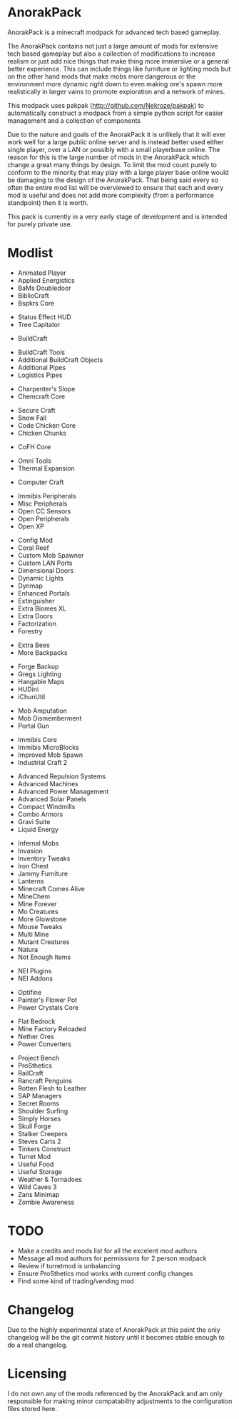 AnorakPack
==========

AnorakPack is a minecraft modpack for advanced tech based gameplay.

The AnorakPack contains not just a large amount of mods for extensive tech based gameplay but also a collection of modifications to increase realism or just add nice things that make thing more immersive or a general better experience. This can include things like furniture or lighting mods but on the other hand mods that make mobs more dangerous or the environment more dynamic right down to even making ore's spawn more realistically in larger vains to promote exploration and a network of mines.

This modpack uses pakpak (http://github.com/Nekroze/pakpak) to automatically construct a modpack from a simple python script for easier management and a collection of components

Due to the nature and goals of the AnorakPack it is unlikely that it will ever work well for a large public online server and is instead better used either single player, over a LAN or possibly with a small playerbase online. The reason for this is the large number of mods in the AnorakPack which change a great many things by design. To limit the mod count purely to conform to the minority that may play with a large player base online would be damaging to the design of the AnorakPack. That being said every so often the entire mod list will be overviewed to ensure that each and every mod is useful and does not add more complexity (from a performance standpoint) then it is worth.

This pack is currently in a very early stage of development and is intended for purely private use.

Modlist
=======

 - Animated Player
 - Applied Energistics
 - BaMs Doubledoor
 - BiblioCraft
 - Bspkrs Core
 * 	Status Effect HUD
 * 	Tree Capitator
 - BuildCraft
 * 	BuildCraft Tools
 * 	Additional BuildCraft Objects
 * 	Additional Pipes
 * 	Logistics Pipes
 - Charpenter's Slope
 - Chemcraft Core
 * 	Secure Craft
 * 	Snow Fall
 * 	Code Chicken Core
 * 	Chicken Chunks
 - CoFH Core
 * 	Omni Tools
 * 	Thermal Expansion
 - Computer Craft
 * 	Immibis Peripherals
 * 	Misc Peripherals
 * 	Open CC Sensors
 * 	Open Peripherals
 * 	Open XP
 - Config Mod
 - Coral Reef
 - Custom Mob Spawner
 - Custom LAN Ports
 - Dimensional Doors
 - Dynamic Lights
 - Dynmap
 - Enhanced Portals
 - Extinguisher
 - Extra Biomes XL
 - Extra Doors
 - Factorization
 - Forestry
 * 	Extra Bees
 * 	More Backpacks
 - Forge Backup
 - Gregs Lighting
 - Hangable Maps
 - HUDini
 - iChunUtil
 * 	Mob Amputation
 * 	Mob Dismemberment
 * 	Portal Gun
 - Immibis Core
 - Immibis MicroBlocks
 - Improved Mob Spawn
 - Industrial Craft 2
 * 	Advanced Repulsion Systems
 * 	Advanced Machines
 * 	Advanced Power Management
 * 	Advanced Solar Panels
 * 	Compact Windmills
 * 	Combo Armors
 * 	Gravi Suite
 * 	Liquid Energy
 - Infernal Mobs
 - Invasion
 - Inventory Tweaks
 - Iron Chest
 - Jammy Furniture
 - Lanterns
 - Minecraft Comes Alive
 - MineChem
 - Mine Forever
 - Mo Creatures
 - More Glowstone
 - Mouse Tweaks
 - Multi Mine
 - Mutant Creatures
 - Natura
 - Not Enough Items
 * 	NEI Plugins
 * 	NEI Addons
 - Optifine
 - Painter's Flower Pot
 - Power Crystals Core
 * 	Flat Bedrock
 * 	Mine Factory Reloaded
 * 	Nether Ores
 * 	Power Converters
 - Project Bench
 - ProSthetics
 - RailCraft
 - Rancraft Penguins
 - Rotten Flesh to Leather
 - SAP Managers
 - Secret Rooms
 - Shoulder Surfing
 - Simply Horses
 - Skull Forge
 - Stalker Creepers
 - Steves Carts 2
 - Tinkers Construct
 - Turret Mod
 - Useful Food
 - Useful Storage
 - Weather & Tornadoes
 - Wild Caves 3
 - Zans Minimap
 - Zombie Awareness

TODO
====

 - Make a credits and mods list for all the excelent mod authors
 - Message all mod authors for permissions for 2 person modpack
 - Review if turretmod is unbalancing
 - Ensure ProSthetics mod works with current config changes
 - Find some kind of trading/vending mod

Changelog
=========

Due to the highly experimental state of AnorakPack at this point the only changelog will be the git commit history until it becomes stable enough to do a real changelog.

Licensing
=========

I do not own any of the mods referenced by the AnorakPack and am only responsible for making minor compatability adjustments to the configuration files stored here.
